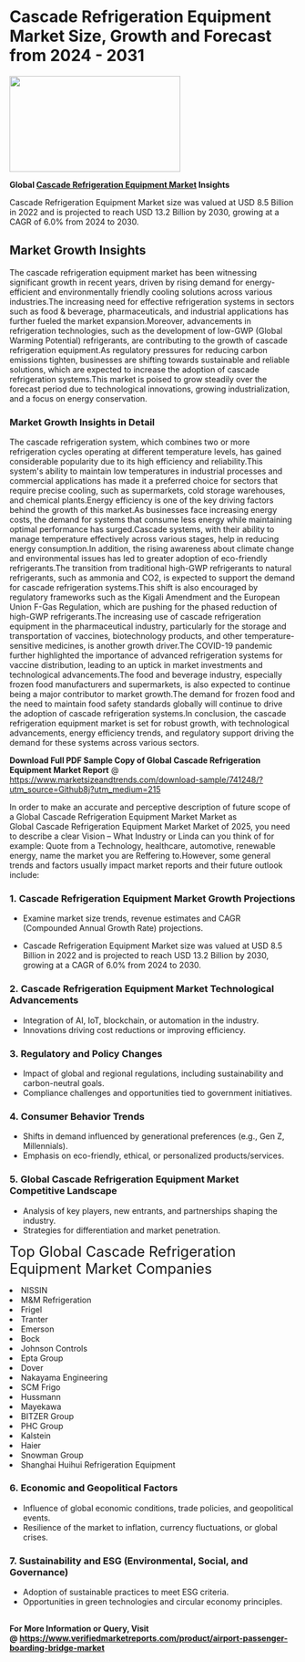 <H1>Cascade Refrigeration Equipment Market Size, Growth and Forecast from 2024 - 2031</H1><img class="aligncenter size-medium wp-image-584254" src="https://thirdeyenews.in/wp-content/uploads/2024/09/Global-Market-Research-300x168.jpeg" alt="" width="300" height="168" /><p><strong>Global&nbsp;<a href="https://www.marketsizeandtrends.com/download-sample/741248/?utm_source=Github8j?utm_medium=215">Cascade Refrigeration Equipment Market</a> Insights</strong></p><p>Cascade Refrigeration Equipment Market size was valued at USD 8.5 Billion in 2022 and is projected to reach USD 13.2 Billion by 2030, growing at a CAGR of 6.0% from 2024 to 2030.</p><p><h2>Market Growth Insights</h2> The cascade refrigeration equipment market has been witnessing significant growth in recent years, driven by rising demand for energy-efficient and environmentally friendly cooling solutions across various industries.The increasing need for effective refrigeration systems in sectors such as food & beverage, pharmaceuticals, and industrial applications has further fueled the market expansion.Moreover, advancements in refrigeration technologies, such as the development of low-GWP (Global Warming Potential) refrigerants, are contributing to the growth of cascade refrigeration equipment.As regulatory pressures for reducing carbon emissions tighten, businesses are shifting towards sustainable and reliable solutions, which are expected to increase the adoption of cascade refrigeration systems.This market is poised to grow steadily over the forecast period due to technological innovations, growing industrialization, and a focus on energy conservation. <h3>Market Growth Insights in Detail</h3> The cascade refrigeration system, which combines two or more refrigeration cycles operating at different temperature levels, has gained considerable popularity due to its high efficiency and reliability.This system's ability to maintain low temperatures in industrial processes and commercial applications has made it a preferred choice for sectors that require precise cooling, such as supermarkets, cold storage warehouses, and chemical plants.Energy efficiency is one of the key driving factors behind the growth of this market.As businesses face increasing energy costs, the demand for systems that consume less energy while maintaining optimal performance has surged.Cascade systems, with their ability to manage temperature effectively across various stages, help in reducing energy consumption.In addition, the rising awareness about climate change and environmental issues has led to greater adoption of eco-friendly refrigerants.The transition from traditional high-GWP refrigerants to natural refrigerants, such as ammonia and CO2, is expected to support the demand for cascade refrigeration systems.This shift is also encouraged by regulatory frameworks such as the Kigali Amendment and the European Union F-Gas Regulation, which are pushing for the phased reduction of high-GWP refrigerants.The increasing use of cascade refrigeration equipment in the pharmaceutical industry, particularly for the storage and transportation of vaccines, biotechnology products, and other temperature-sensitive medicines, is another growth driver.The COVID-19 pandemic further highlighted the importance of advanced refrigeration systems for vaccine distribution, leading to an uptick in market investments and technological advancements.The food and beverage industry, especially frozen food manufacturers and supermarkets, is also expected to continue being a major contributor to market growth.The demand for frozen food and the need to maintain food safety standards globally will continue to drive the adoption of cascade refrigeration systems.In conclusion, the cascade refrigeration equipment market is set for robust growth, with technological advancements, energy efficiency trends, and regulatory support driving the demand for these systems across various sectors.</p><p><span class=""><strong>Download Full PDF Sample Copy of Global Cascade Refrigeration Equipment Market Report</strong> @ <a href="https://www.marketsizeandtrends.com/download-sample/741248/?utm_source=Github8j?utm_medium=215" target="_blank">https://www.marketsizeandtrends.com/download-sample/741248/?utm_source=Github8j?utm_medium=215</a></span></p><p>In order to make an accurate and perceptive description of future scope of a Global&nbsp;Cascade Refrigeration Equipment Market Market as Global&nbsp;Cascade Refrigeration Equipment Market Market of 2025, you need to describe a clear Vision &ndash; What Industry or Linda can you think of for example: Quote from a Technology, healthcare, automotive, renewable energy, name the market you are Reffering to.However, some general trends and factors usually impact market reports and their future outlook include:</p><h3>1.&nbsp;<strong>Cascade Refrigeration Equipment Market Growth Projections</strong></h3><ul><li>Examine market size trends, revenue estimates and CAGR (Compounded Annual Growth Rate) projections.</li><li><p>Cascade Refrigeration Equipment Market size was valued at USD 8.5 Billion in 2022 and is projected to reach USD 13.2 Billion by 2030, growing at a CAGR of 6.0% from 2024 to 2030.</p></li></ul><h3>2.&nbsp;<strong>Cascade Refrigeration Equipment Market Technological Advancements</strong></h3><ul><li>Integration of AI, IoT, blockchain, or automation in the industry.</li><li>Innovations driving cost reductions or improving efficiency.</li></ul><h3>3.&nbsp;<strong>Regulatory and Policy Changes</strong></h3><ul><li>Impact of global and regional regulations, including sustainability and carbon-neutral goals.</li><li>Compliance challenges and opportunities tied to government initiatives.</li></ul><h3>4.&nbsp;<strong>Consumer Behavior Trends</strong></h3><ul><li>Shifts in demand influenced by generational preferences (e.g., Gen Z, Millennials).</li><li>Emphasis on eco-friendly, ethical, or personalized products/services.</li></ul><h3>5.&nbsp;<strong>Global Cascade Refrigeration Equipment Market Competitive Landscape</strong></h3><ul><li>Analysis of key players, new entrants, and partnerships shaping the industry.</li><li>Strategies for differentiation and market penetration.</li></ul><p data-pm-slice="1 1 []"><span style="color: inherit; font-family: inherit; font-size: 25px;">Top Global Cascade Refrigeration Equipment Market Companies</span></p><div class="" data-test-id=""><p><li>NISSIN</li><li> M&M Refrigeration</li><li> Frigel</li><li> Tranter</li><li> Emerson</li><li> Bock</li><li> Johnson Controls</li><li> Epta Group</li><li> Dover</li><li> Nakayama Engineering</li><li> SCM Frigo</li><li> Hussmann</li><li> Mayekawa</li><li> BITZER Group</li><li> PHC Group</li><li> Kalstein</li><li> Haier</li><li> Snowman Group</li><li> Shanghai Huihui Refrigeration Equipment</li></p></div><h3>6.&nbsp;<strong>Economic and Geopolitical Factors</strong></h3><ul><li>Influence of global economic conditions, trade policies, and geopolitical events.</li><li>Resilience of the market to inflation, currency fluctuations, or global crises.</li></ul><h3>7.&nbsp;<strong>Sustainability and ESG (Environmental, Social, and Governance)</strong></h3><ul><li>Adoption of sustainable practices to meet ESG criteria.</li><li>Opportunities in green technologies and circular economy principles.</li></ul><h2><strong style="font-size: 14px;">For More Information or Query, Visit @&nbsp;</strong><a style="background-color: #ffffff; font-size: 14px;" href="https://www.marketsizeandtrends.com/report/cascade-refrigeration-equipment-market/" target="_blank">https://www.verifiedmarketreports.com/product/airport-passenger-boarding-bridge-market</a></h2>